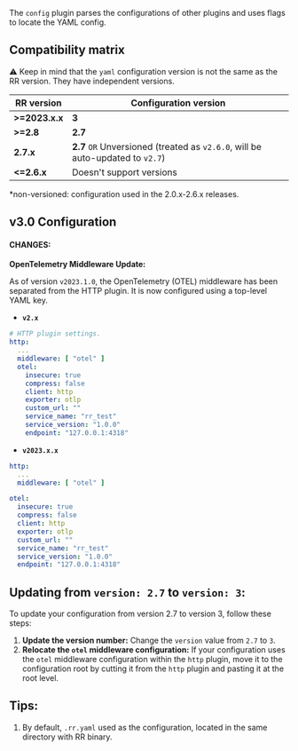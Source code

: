 The `config` plugin parses the configurations of other plugins and uses flags to locate the YAML config.

## Compatibility matrix

⚠️ Keep in mind that the `yaml` configuration version is not the same as the RR version. They have independent versions.

| RR version     | Configuration version                                                          |
|----------------|--------------------------------------------------------------------------------|
| **>=2023.x.x** | **3**                                                                          |
| **>=2.8**      | **2.7**                                                                        |
| **2.7.x**      | **2.7** `OR` Unversioned (treated as `v2.6.0`, will be auto-updated to `v2.7`) |
| **<=2.6.x**    | Doesn't support versions                                                       |

*non-versioned: configuration used in the 2.0.x-2.6.x releases.

## v3.0 Configuration

#### CHANGES:

**OpenTelemetry Middleware Update:**

As of version `v2023.1.0`, the OpenTelemetry (OTEL) middleware has been separated from the HTTP plugin. It is now
configured using a top-level YAML key.

- **`v2.x`**

```yaml
# HTTP plugin settings.
http:
  ...
  middleware: [ "otel" ]
  otel:
    insecure: true
    compress: false
    client: http
    exporter: otlp
    custom_url: ""
    service_name: "rr_test"
    service_version: "1.0.0"
    endpoint: "127.0.0.1:4318"
```

- **`v2023.x.x`**

```yaml
http:
  ...
  middleware: [ "otel" ]

otel:
  insecure: true
  compress: false
  client: http
  exporter: otlp
  custom_url: ""
  service_name: "rr_test"
  service_version: "1.0.0"
  endpoint: "127.0.0.1:4318"
```

## Updating from `version: 2.7` to `version: 3`:

To update your configuration from version 2.7 to version 3, follow these steps:

1. **Update the version number:** Change the `version` value from `2.7` to `3`.
2. **Relocate the `otel` middleware configuration:** If your configuration uses the `otel` middleware configuration
   within the `http` plugin, move it to the configuration root by cutting it from the `http` plugin and pasting it at
   the root level.

## Tips:

1. By default, `.rr.yaml` used as the configuration, located in the same directory with RR binary.

